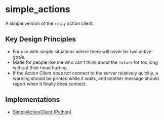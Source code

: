 # simple_actions

A simple version of the `rclpy` action client.

## Key Design Principles
 * For use with *simple* situations where there will never be two active goals.
 * Made for people like me who can't think about the `future` for too long without their head hurting.
 * If the Action Client does not connect to the server relatively quickly, a warning should be printed while it waits, and another message should report when it finally does connect.

## Implementations

 * [SimpleActionClient (Python)](doc/PythonClient.md)
